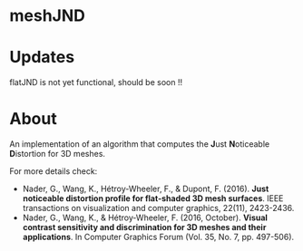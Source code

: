 meshJND
=======
# Updates
flatJND is not yet functional, should be soon !!

# About
An implementation of an algorithm that computes the **J**ust **N**oticeable **D**istortion for 3D meshes.

For more details check:
 * Nader, G., Wang, K., Hétroy-Wheeler, F., & Dupont, F. (2016). **Just noticeable distortion profile for flat-shaded 3D mesh surfaces**. IEEE transactions on visualization and computer graphics, 22(11), 2423-2436.
 * Nader, G., Wang, K., & Hétroy‐Wheeler, F. (2016, October). **Visual contrast sensitivity and discrimination for 3D meshes and their applications**. In Computer Graphics Forum (Vol. 35, No. 7, pp. 497-506).

